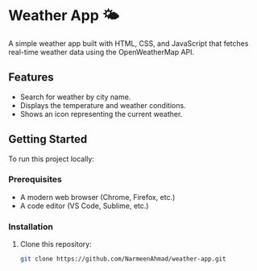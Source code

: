 # Weather App 🌤️

A simple weather app built with HTML, CSS, and JavaScript that fetches real-time weather data using the OpenWeatherMap API.

## Features

- Search for weather by city name.
- Displays the temperature and weather conditions.
- Shows an icon representing the current weather.


## Getting Started

To run this project locally:

### Prerequisites

- A modern web browser (Chrome, Firefox, etc.)
- A code editor (VS Code, Sublime, etc.)

### Installation

1. Clone this repository:

   ```bash
   git clone https://github.com/NarmeenAhmad/weather-app.git
